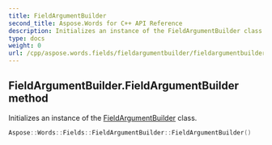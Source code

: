 ```yaml
---
title: FieldArgumentBuilder
second_title: Aspose.Words for C++ API Reference
description: Initializes an instance of the FieldArgumentBuilder class. 
type: docs
weight: 0
url: /cpp/aspose.words.fields/fieldargumentbuilder/fieldargumentbuilder/
---
```

## FieldArgumentBuilder.FieldArgumentBuilder method


Initializes an instance of the [FieldArgumentBuilder](./) class.

```cpp
Aspose::Words::Fields::FieldArgumentBuilder::FieldArgumentBuilder()
```

